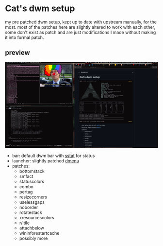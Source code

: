 # Cat's dwm setup
my pre patched dwm setup, kept up to date with upstream manually, for the most. most of the patches here are slightly altered to work with each other, some don't exist as patch and are just modifications I made without making it into  formal patch.

## preview

![desktop](./desktop.png)

* bar: default dwm bar with [sstat](https://github.com/ckath/sstat) for status
* launcher: slightly patched [dmenu](https://github.com/ckath/dmenu-cate)
* patches:
    - bottomstack
    - smfact
    - statuscolors
    - combo
    - pertag
    - resizecorners
    - uselessgaps
    - noborder
    - rotatestack
    - xresourcescolors
	- r/ltile
	- attachbelow
	- wininforestartcache
    - possibly more
